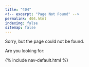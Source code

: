 ```yaml
---
title: "404"
<!-- excerpt: "Page Not Found" -->
permalink: 404.html
indexing: false
sitemap: false
---
```


Sorry, but the page could not be found.

Are you looking for:

{% include nav-default.html %}
